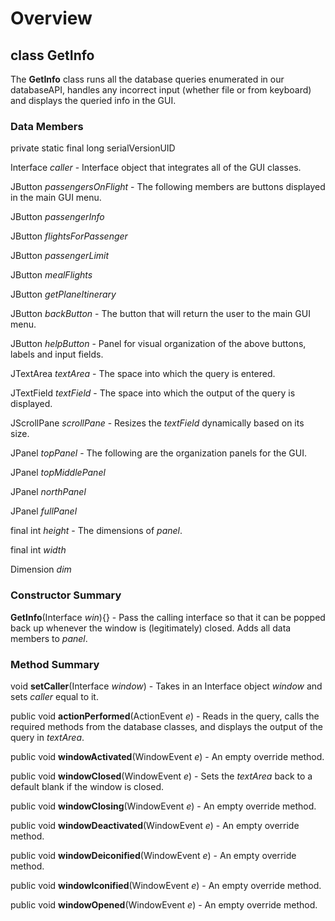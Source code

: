 # Overview #

## **class GetInfo** ##

The **GetInfo** class runs all the database queries enumerated in our databaseAPI, handles any incorrect input (whether file or from keyboard) and displays the queried info in the GUI.

### Data Members ###

private static final long serialVersionUID

Interface _caller_ - Interface object that integrates all of the GUI classes.

JButton _passengersOnFlight_ - The following members are buttons displayed in the main GUI menu.

JButton _passengerInfo_

JButton _flightsForPassenger_

JButton _passengerLimit_

JButton _mealFlights_

JButton _getPlaneItinerary_

JButton _backButton_ - The button that will return the user to the main GUI menu.

JButton _helpButton_ - Panel for visual organization of the above buttons, labels and input fields.

JTextArea _textArea_ - The space into which the query is entered.

JTextField _textField_ - The space into which the output of the query is displayed.

JScrollPane _scrollPane_ - Resizes the _textField_ dynamically based on its size.

JPanel _topPanel_ - The following are the organization panels for the GUI.

JPanel _topMiddlePanel_

JPanel _northPanel_

JPanel _fullPanel_

final int _height_ - The dimensions of _panel_.

final int _width_

Dimension _dim_

### Constructor Summary ###

**GetInfo**(Interface _win_){} - Pass the calling interface so that it can be popped back up whenever the window is (legitimately) closed.  Adds all data members to _panel_.

### Method Summary ###

void **setCaller**(Interface _window_) - Takes in an Interface object _window_ and sets _caller_ equal to it.

public void **actionPerformed**(ActionEvent _e_) - Reads in the query, calls the required methods from the database classes, and displays the output of the query in _textArea_.

public void **windowActivated**(WindowEvent _e_) - An empty override method.

public void **windowClosed**(WindowEvent _e_) - Sets the _textArea_ back to a default blank if the window is closed.

public void **windowClosing**(WindowEvent _e_) - An empty override method.

public void **windowDeactivated**(WindowEvent _e_) - An empty override method.

public void **windowDeiconified**(WindowEvent _e_) - An empty override method.

public void **windowIconified**(WindowEvent _e_) - An empty override method.

public void **windowOpened**(WindowEvent _e_) - An empty override method.